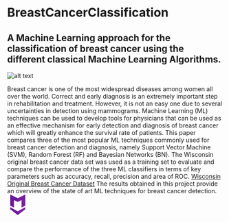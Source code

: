 # BreastCancerClassification
## A Machine Learning approach for the classification of breast cancer using the different classical Machine Learning Algorithms.

![alt text](https://drive.google.com/file/d/1kO0h4oJT-wNX8Y_CtyX6KSYXvoMETza2/view)

Breast cancer is one of the most widespread diseases among women all over the world. Correct and early diagnosis is an extremely important step in rehabilitation and treatment. However, it is not an easy one due to several uncertainties
in detection using mammograms. Machine Learning (ML) techniques can be used to develop tools for physicians that can be used as an effective mechanism for early detection and diagnosis of breast cancer which will greatly enhance the survival
rate of patients. This paper compares three of the most popular ML techniques commonly used for breast cancer detection and
diagnosis, namely Support Vector Machine (SVM), Random Forest (RF) and Bayesian Networks (BN). The Wisconsin original
breast cancer data set was used as a training set to evaluate and compare the performance of the three ML classifiers in terms of key parameters such as accuracy, recall, precision and area of ROC.
[Wisconsin Original Breast Cancer Dataset](https://archive.ics.uci.edu/ml/datasets/breast+cancer+wisconsin+(original))
The results obtained in this project provide an overview of the state of art ML techniques for breast cancer detection.
![alt text](https://github.com/adam-p/markdown-here/raw/master/src/common/images/icon48.png "Logo Title Text 1")
